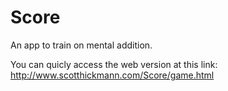 # Score
An app to train on mental addition.

You can quicly access the web version at this link:
http://www.scotthickmann.com/Score/game.html

